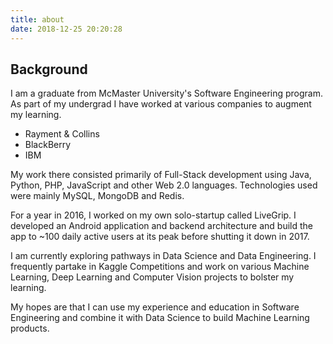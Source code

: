 ```yaml
---
title: about
date: 2018-12-25 20:20:28
---
```


Background
----------

I am a graduate from McMaster University's Software Engineering program. As part of my undergrad I have worked at various companies to augment my learning.

* Rayment & Collins
* BlackBerry
* IBM

My work there consisted primarily of Full-Stack development using Java, Python, PHP, JavaScript and other Web 2.0 languages. Technologies used were mainly MySQL, MongoDB and Redis.

For a year in 2016, I worked on my own solo-startup called LiveGrip. I developed an Android application and backend architecture and build the app to ~100 daily active users at its peak before shutting it down in 2017.

I am currently exploring pathways in Data Science and Data Engineering. I frequently partake in Kaggle Competitions and work on various Machine Learning, Deep Learning and Computer Vision projects to bolster my learning. 

My hopes are that I can use my experience and education in Software Engineering and combine it with Data Science to build Machine Learning products.